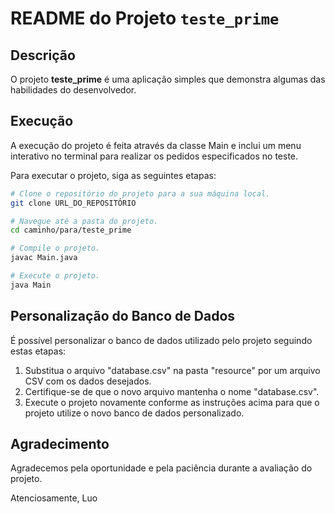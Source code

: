 # README do Projeto `teste_prime`

## Descrição
O projeto **teste_prime** é uma aplicação simples que demonstra algumas das habilidades do desenvolvedor.

## Execução
A execução do projeto é feita através da classe Main e inclui um menu interativo no terminal para realizar os pedidos especificados no teste.

Para executar o projeto, siga as seguintes etapas:

```bash
# Clone o repositório do projeto para a sua máquina local.
git clone URL_DO_REPOSITÓRIO

# Navegue até a pasta do projeto.
cd caminho/para/teste_prime

# Compile o projeto.
javac Main.java

# Execute o projeto.
java Main
```

## Personalização do Banco de Dados
É possível personalizar o banco de dados utilizado pelo projeto seguindo estas etapas:

1. Substitua o arquivo "database.csv" na pasta "resource" por um arquivo CSV com os dados desejados.
2. Certifique-se de que o novo arquivo mantenha o nome "database.csv".
3. Execute o projeto novamente conforme as instruções acima para que o projeto utilize o novo banco de dados personalizado.

## Agradecimento
Agradecemos pela oportunidade e pela paciência durante a avaliação do projeto.

Atenciosamente,
Luo
